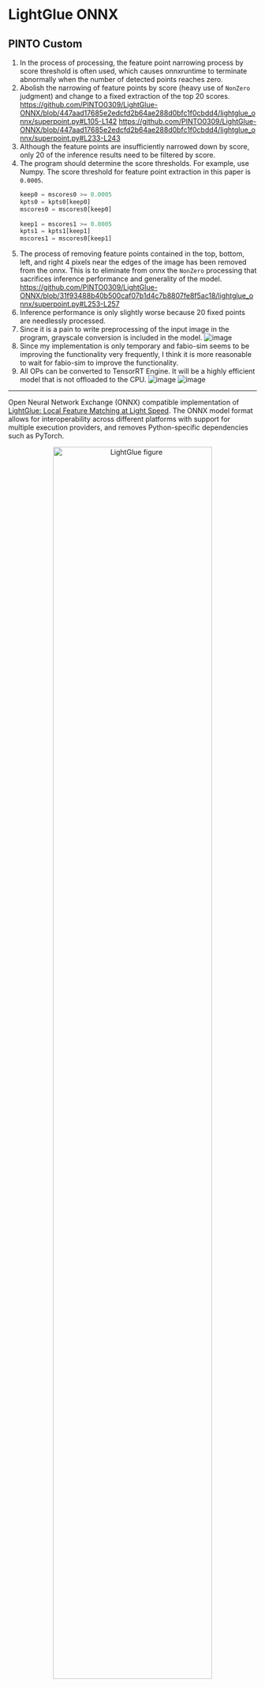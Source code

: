 # LightGlue ONNX

## PINTO Custom
1. In the process of processing, the feature point narrowing process by score threshold is often used, which causes onnxruntime to terminate abnormally when the number of detected points reaches zero.
2. Abolish the narrowing of feature points by score (heavy use of `NonZero` judgment) and change to a fixed extraction of the top 20 scores.
  https://github.com/PINTO0309/LightGlue-ONNX/blob/447aad17685e2edcfd2b64ae288d0bfc1f0cbdd4/lightglue_onnx/superpoint.py#L105-L142
  https://github.com/PINTO0309/LightGlue-ONNX/blob/447aad17685e2edcfd2b64ae288d0bfc1f0cbdd4/lightglue_onnx/superpoint.py#L233-L243
4. Although the feature points are insufficiently narrowed down by score, only 20 of the inference results need to be filtered by score.
5. The program should determine the score thresholds. For example, use Numpy. The score threshold for feature point extraction in this paper is `0.0005`.
    ```python
    keep0 = mscores0 >= 0.0005
    kpts0 = kpts0[keep0]
    mscores0 = mscores0[keep0]
  
    keep1 = mscores1 >= 0.0005
    kpts1 = kpts1[keep1]
    mscores1 = mscores0[keep1]
    ```
6. The process of removing feature points contained in the top, bottom, left, and right 4 pixels near the edges of the image has been removed from the onnx. This is to eliminate from onnx the `NonZero` processing that sacrifices inference performance and generality of the model.
  https://github.com/PINTO0309/LightGlue-ONNX/blob/31f93488b40b500caf07b1d4c7b8807fe8f5ac18/lightglue_onnx/superpoint.py#L253-L257
7. Inference performance is only slightly worse because 20 fixed points are needlessly processed.
8. Since it is a pain to write preprocessing of the input image in the program, grayscale conversion is included in the model.
  ![image](https://github.com/PINTO0309/LightGlue-ONNX/assets/33194443/f6980a01-fea9-42f7-a74d-deff7a902cab)
9. Since my implementation is only temporary and fabio-sim seems to be improving the functionality very frequently, I think it is more reasonable to wait for fabio-sim to improve the functionality.
10. All OPs can be converted to TensorRT Engine. It will be a highly efficient model that is not offloaded to the CPU.
  ![image](https://github.com/PINTO0309/LightGlue-ONNX/assets/33194443/84feb402-a3d5-47f6-a34e-62b5d40b3127)
  ![image](https://github.com/PINTO0309/LightGlue-ONNX/assets/33194443/bcfec240-2868-42dd-8f3e-1b4169ff3010)


---

Open Neural Network Exchange (ONNX) compatible implementation of [LightGlue: Local Feature Matching at Light Speed](https://github.com/cvg/LightGlue). The ONNX model format allows for interoperability across different platforms with support for multiple execution providers, and removes Python-specific dependencies such as PyTorch.

<p align="center"><a href="https://arxiv.org/abs/2306.13643"><img src="assets/easy_hard.jpg" alt="LightGlue figure" width=80%></a>

## Updates

- **1 July 2023**: Add support for extractor `max_num_keypoints`.
- **30 June 2023**: Add support for DISK extractor.
- **28 June 2023**: Add end-to-end SuperPoint+LightGlue export & inference pipeline.

## ONNX Export

Prior to exporting the ONNX models, please install the [requirements](./requirements.txt) of the original LightGlue repository. ([Flash Attention](https://github.com/HazyResearch/flash-attention) does not need to be installed.)

To convert the DISK or SuperPoint and LightGlue models to ONNX, run [`export.py`](./export.py). We provide two types of ONNX exports: individual standalone models, and a combined end-to-end pipeline (recommended for convenience) with the `--end2end` flag.

```bash
python export.py \
  --img_size 512 \
  --extractor_type superpoint \
  --extractor_path weights/superpoint.onnx \
  --lightglue_path weights/superpoint_lightglue.onnx \
  --dynamic
```

- Exporting individually can be useful when intermediate outputs can be cached or precomputed. On the other hand, the end-to-end pipeline can be more convenient.
- Although dynamic axes have been specified, it is recommended to export your own ONNX model with the appropriate input image sizes of your use case.

## ONNX Inference

With ONNX models in hand, one can perform inference on Python using ONNX Runtime (see [requirements-onnx.txt](./requirements-onnx.txt)).

The LightGlue inference pipeline has been encapsulated into a runner class:

```python
from onnx_runner import LightGlueRunner, load_image, rgb_to_grayscale

image0, scales0 = load_image("assets/sacre_coeur1.jpg", resize=512)
image1, scales1 = load_image("assets/sacre_coeur2.jpg", resize=512)
image0 = rgb_to_grayscale(image0)  # only needed for SuperPoint
image1 = rgb_to_grayscale(image1)  # only needed for SuperPoint

# Create ONNXRuntime runner
runner = LightGlueRunner(
    extractor_path="weights/superpoint.onnx",
    lightglue_path="weights/superpoint_lightglue.onnx",
    providers=["CUDAExecutionProvider", "CPUExecutionProvider"],
)

# Run inference
m_kpts0, m_kpts1 = runner.run(image0, image1, scales0, scales1)
```

Note that the output keypoints have already been rescaled back to the original image sizes.

Alternatively, you can also run [`infer.py`](./infer.py).

```bash
python infer.py \
  --img_paths assets/DSC_0410.JPG assets/DSC_0411.JPG \
  --img_size 512 \
  --lightglue_path weights/superpoint_lightglue.onnx \
  --extractor_type superpoint \
  --extractor_path weights/superpoint.onnx \
  --viz
```

## Caveats

As the ONNX Runtime has limited support for features like dynamic control flow, certain configurations of the models cannot be exported to ONNX easily. These caveats are outlined below.

### Feature Extraction

- Only batch size `1` is currently supported. This limitation stems from the fact that different images in the same batch can have varying numbers of keypoints, leading to non-uniform (a.k.a. *ragged*) tensors.

### LightGlue Keypoint Matching

- Since dynamic control flow has limited support in ONNX tracing, by extension, early stopping and adaptive point pruning (the `depth_confidence` and `width_confidence` parameters) are also difficult to export to ONNX.
- Flash Attention is turned off.
- Mixed precision is turned off.
- Note that the end-to-end version, despite its name, still requires the postprocessing (filtering valid matches) function outside the ONNX model since the `scales` variables need to be passed.

Additionally, the outputs of the ONNX models differ slightly from the original PyTorch models (by a small error on the magnitude of `1e-6` to `1e-5` for the scores/descriptors). Although the cause is still unclear, this could be due to differing implementations or modified dtypes.

## Possible Future Work

- **Support for TensorRT**: Appears to be currently blocked by unsupported Einstein summation operations (`torch.einsum()`) in TensorRT - Thanks to [Shidqiet](https://github.com/Shidqiet)'s investigation.
- **Support for batch size > 1**: Blocked by the fact that different images can have varying numbers of keypoints. Perhaps max-length padding?
- **Support for dynamic control flow**: Investigating *script-mode* ONNX export instead of *trace-mode*.
- **Mixed-precision Support**
- **Quantization Support**

## Credits
If you use any ideas from the papers or code in this repo, please consider citing the authors of [LightGlue](https://arxiv.org/abs/2306.13643) and [SuperPoint](https://arxiv.org/abs/1712.07629) and [DISK](https://arxiv.org/abs/2006.13566). Lastly, if the ONNX versions helped you in any way, please also consider starring this repository.

```txt
@inproceedings{lindenberger23lightglue,
  author    = {Philipp Lindenberger and
               Paul-Edouard Sarlin and
               Marc Pollefeys},
  title     = {{LightGlue}: Local Feature Matching at Light Speed},
  booktitle = {ArXiv PrePrint},
  year      = {2023}
}
```

```txt
@article{DBLP:journals/corr/abs-1712-07629,
  author       = {Daniel DeTone and
                  Tomasz Malisiewicz and
                  Andrew Rabinovich},
  title        = {SuperPoint: Self-Supervised Interest Point Detection and Description},
  journal      = {CoRR},
  volume       = {abs/1712.07629},
  year         = {2017},
  url          = {http://arxiv.org/abs/1712.07629},
  eprinttype    = {arXiv},
  eprint       = {1712.07629},
  timestamp    = {Mon, 13 Aug 2018 16:47:29 +0200},
  biburl       = {https://dblp.org/rec/journals/corr/abs-1712-07629.bib},
  bibsource    = {dblp computer science bibliography, https://dblp.org}
}
```

```txt
@article{DBLP:journals/corr/abs-2006-13566,
  author       = {Michal J. Tyszkiewicz and
                  Pascal Fua and
                  Eduard Trulls},
  title        = {{DISK:} Learning local features with policy gradient},
  journal      = {CoRR},
  volume       = {abs/2006.13566},
  year         = {2020},
  url          = {https://arxiv.org/abs/2006.13566},
  eprinttype    = {arXiv},
  eprint       = {2006.13566},
  timestamp    = {Wed, 01 Jul 2020 15:21:23 +0200},
  biburl       = {https://dblp.org/rec/journals/corr/abs-2006-13566.bib},
  bibsource    = {dblp computer science bibliography, https://dblp.org}
}
```
